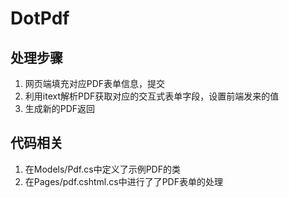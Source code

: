# DotPdf

## 处理步骤

1. 网页端填充对应PDF表单信息，提交
2. 利用itext解析PDF获取对应的交互式表单字段，设置前端发来的值
3. 生成新的PDF返回

## 代码相关

1. 在Models/Pdf.cs中定义了示例PDF的类
2. 在Pages/pdf.cshtml.cs中进行了了PDF表单的处理